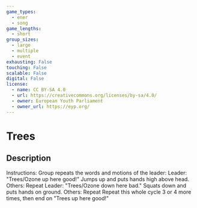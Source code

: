 ```yaml
---
game_types:
  - ener
  - song
game_lengths:
  - short
group_sizes:
  - large
  - multiple
  - event
exhausting: False
touching: False
scalable: False
digital: False
license:
  - name: CC BY-SA 4.0
  - url: https://creativecommons.org/licenses/by-sa/4.0/
  - owner: European Youth Parliament
  - owner_url: https://eyp.org/
---
```

# Trees

## Description
Instructions: Group repeats the words and motions of the leader:
Leader: "Trees/Ozone up here good!" Jumps up and puts hands high above head.
Others: Repeat
Leader: "Trees/Ozone down here bad." Squats down and puts hands on ground. Others: Repeat
Repeat this whole cycle 3 or 4 more times, then end on "Trees up here good!"
